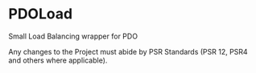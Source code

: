 # PDOLoad
Small Load Balancing wrapper for PDO

Any changes to the Project must abide by PSR Standards (PSR 12, PSR4 and others where applicable).

